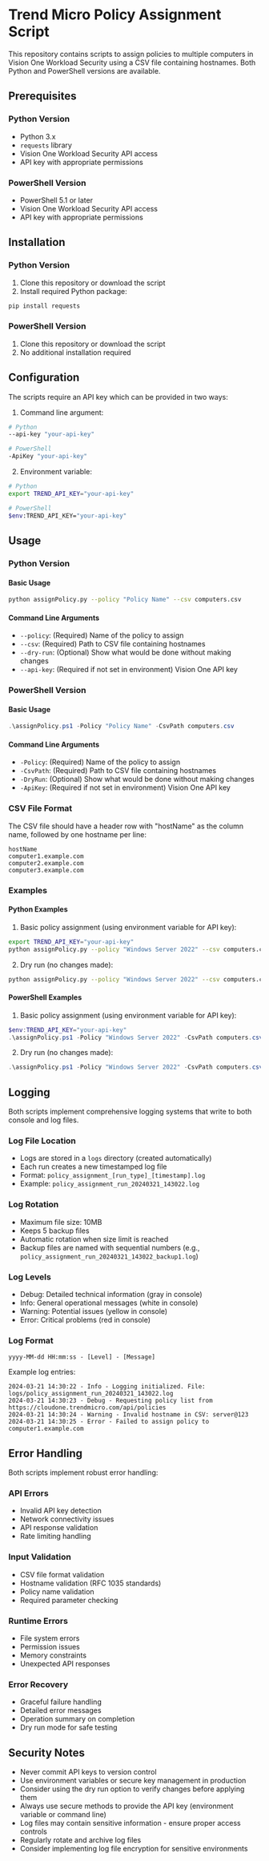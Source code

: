 # Trend Micro Policy Assignment Script

This repository contains scripts to assign policies to multiple computers in Vision One Workload Security using a CSV file containing hostnames. Both Python and PowerShell versions are available.

## Prerequisites

### Python Version
- Python 3.x
- `requests` library
- Vision One Workload Security API access
- API key with appropriate permissions

### PowerShell Version
- PowerShell 5.1 or later
- Vision One Workload Security API access
- API key with appropriate permissions

## Installation

### Python Version
1. Clone this repository or download the script
2. Install required Python package:
```bash
pip install requests
```

### PowerShell Version
1. Clone this repository or download the script
2. No additional installation required

## Configuration

The scripts require an API key which can be provided in two ways:

1. Command line argument:
```bash
# Python
--api-key "your-api-key"

# PowerShell
-ApiKey "your-api-key"
```

2. Environment variable:
```bash
# Python
export TREND_API_KEY="your-api-key"

# PowerShell
$env:TREND_API_KEY="your-api-key"
```

## Usage

### Python Version

#### Basic Usage
```bash
python assignPolicy.py --policy "Policy Name" --csv computers.csv
```

#### Command Line Arguments
- `--policy`: (Required) Name of the policy to assign
- `--csv`: (Required) Path to CSV file containing hostnames
- `--dry-run`: (Optional) Show what would be done without making changes
- `--api-key`: (Required if not set in environment) Vision One API key

### PowerShell Version

#### Basic Usage
```powershell
.\assignPolicy.ps1 -Policy "Policy Name" -CsvPath computers.csv
```

#### Command Line Arguments
- `-Policy`: (Required) Name of the policy to assign
- `-CsvPath`: (Required) Path to CSV file containing hostnames
- `-DryRun`: (Optional) Show what would be done without making changes
- `-ApiKey`: (Required if not set in environment) Vision One API key

### CSV File Format

The CSV file should have a header row with "hostName" as the column name, followed by one hostname per line:

```csv
hostName
computer1.example.com
computer2.example.com
computer3.example.com
```

### Examples

#### Python Examples

1. Basic policy assignment (using environment variable for API key):
```bash
export TREND_API_KEY="your-api-key"
python assignPolicy.py --policy "Windows Server 2022" --csv computers.csv
```

2. Dry run (no changes made):
```bash
python assignPolicy.py --policy "Windows Server 2022" --csv computers.csv --api-key "your-api-key" --dry-run
```

#### PowerShell Examples

1. Basic policy assignment (using environment variable for API key):
```powershell
$env:TREND_API_KEY="your-api-key"
.\assignPolicy.ps1 -Policy "Windows Server 2022" -CsvPath computers.csv
```

2. Dry run (no changes made):
```powershell
.\assignPolicy.ps1 -Policy "Windows Server 2022" -CsvPath computers.csv -ApiKey "your-api-key" -DryRun
```

## Logging

Both scripts implement comprehensive logging systems that write to both console and log files.

### Log File Location
- Logs are stored in a `logs` directory (created automatically)
- Each run creates a new timestamped log file
- Format: `policy_assignment_[run_type]_[timestamp].log`
- Example: `policy_assignment_run_20240321_143022.log`

### Log Rotation
- Maximum file size: 10MB
- Keeps 5 backup files
- Automatic rotation when size limit is reached
- Backup files are named with sequential numbers (e.g., `policy_assignment_run_20240321_143022_backup1.log`)

### Log Levels
- Debug: Detailed technical information (gray in console)
- Info: General operational messages (white in console)
- Warning: Potential issues (yellow in console)
- Error: Critical problems (red in console)

### Log Format
```
yyyy-MM-dd HH:mm:ss - [Level] - [Message]
```

Example log entries:
```
2024-03-21 14:30:22 - Info - Logging initialized. File: logs/policy_assignment_run_20240321_143022.log
2024-03-21 14:30:23 - Debug - Requesting policy list from https://cloudone.trendmicro.com/api/policies
2024-03-21 14:30:24 - Warning - Invalid hostname in CSV: server@123
2024-03-21 14:30:25 - Error - Failed to assign policy to computer1.example.com
```

## Error Handling

Both scripts implement robust error handling:

### API Errors
- Invalid API key detection
- Network connectivity issues
- API response validation
- Rate limiting handling

### Input Validation
- CSV file format validation
- Hostname validation (RFC 1035 standards)
- Policy name validation
- Required parameter checking

### Runtime Errors
- File system errors
- Permission issues
- Memory constraints
- Unexpected API responses

### Error Recovery
- Graceful failure handling
- Detailed error messages
- Operation summary on completion
- Dry run mode for safe testing

## Security Notes

- Never commit API keys to version control
- Use environment variables or secure key management in production
- Consider using the dry run option to verify changes before applying them
- Always use secure methods to provide the API key (environment variable or command line)
- Log files may contain sensitive information - ensure proper access controls
- Regularly rotate and archive log files
- Consider implementing log file encryption for sensitive environments
